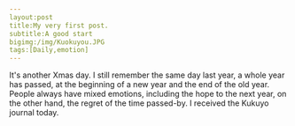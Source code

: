 ```yaml
---
layout:post
title:My very first post.
subtitle:A good start
bigimg:/img/Kuokuyou.JPG
tags:[Daily,emotion]
---
```


It's another Xmas day. I still remember the same day last year, a whole year has passed, at the beginning of a new year and the end of the old year. People always have mixed emotions, including the hope to the next year, on the other hand, the regret of the time passed-by.
I received the Kukuyo journal today.

